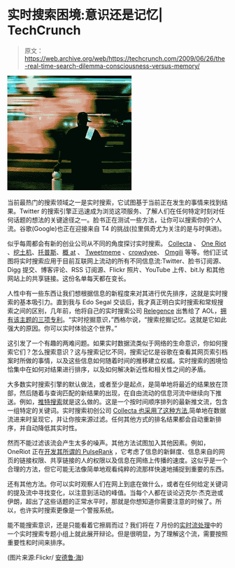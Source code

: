 # 实时搜索困境:意识还是记忆| TechCrunch

> 原文：<https://web.archive.org/web/https://techcrunch.com/2009/06/26/the-real-time-search-dilemma-consciousness-versus-memory/>

![](img/ee8d7f4b20f234b028c299af771a39e8.png)

当前最热门的搜索领域之一是实时搜索，它试图基于当前正在发生的事情来找到结果。Twitter 的搜索引擎正迅速成为浏览这项服务、了解人们在任何特定时刻对任何话题的想法的关键途径之一。脸书正在测试一些方法，让你可以搜索你的个人流。谷歌(Google)也正在迎接来自 T4 的挑战(拉里佩奇尤为关注的是与时俱进)。

似乎每周都会有新的创业公司从不同的角度探讨实时搜索。 [Collecta](https://web.archive.org/web/20230226152058/http://www.collecta.com/) 、 [One Riot](https://web.archive.org/web/20230226152058/http://www.oneriot.com/) 、[挖土机](https://web.archive.org/web/20230226152058/http://www.scoopler.com/)、[托普斯](https://web.archive.org/web/20230226152058/http://topsy.com/)、[概 at](https://web.archive.org/web/20230226152058/http://almost.at/) 、 [Tweetmeme](https://web.archive.org/web/20230226152058/http://tweetmeme.com/) 、[crowdyee](https://web.archive.org/web/20230226152058/http://www.crowdeye.com/)、 [Omgili](https://web.archive.org/web/20230226152058/http://www.omgili.com/) 等等。他们正试图将实时搜索应用于目前互联网上流动的所有不同信息流:Twitter、脸书订阅源、Digg 提交、博客评论、RSS 订阅源、Flickr 照片、YouTube 上传、bit.ly 和其他网站上的共享链接。这份名单每天都在变长。

人性中有一些东西让我们想根据信息的新程度来对其进行优先排序，这就是实时搜索的基本吸引力。直到我与 Edo Segal 交谈后，我才真正明白实时搜索和常规搜索之间的区别，几年前，他将自己的实时搜索公司 [Relegence](https://web.archive.org/web/20230226152058/http://www.crunchbase.com/company/relegence) 出售给了 AOL，[拥有该主题的三项专利](https://web.archive.org/web/20230226152058/http://www.google.com/patents?q=Edo+Segal&btnG=Search+Patents)。“实时挖掘意识，”西格尔说，“搜索挖掘记忆。这就是它如此强大的原因。你可以实时体验这个世界。”

这引发了一个有趣的两难问题。如果实时数据流类似于网络的生命意识，你如何搜索它们？怎么搜索意识？这与搜索记忆不同，搜索记忆是谷歌在查看其网页索引档案时所做的事情，以及这些信息如何随着时间的推移建立权威。实时搜索的困境恰恰集中在如何对结果进行排序，以及如何解决新近性和相关性之间的矛盾。

大多数实时搜索引擎的默认做法，或者至少是起点，是简单地将最近的结果放在顶部，然后随着与查询匹配的新结果的出现，在自由流动的信息河流中继续向下推送。例如，[推特搜索](https://web.archive.org/web/20230226152058/http://search.twitter.com/)就是这么做的。这是一个按时间顺序排列的最新推文流，包含一组特定的关键词。实时搜索初创公司 [Collecta 也采用了这种方法](https://web.archive.org/web/20230226152058/https://techcrunch.com/2009/06/18/collecta-enters-the-real-time-search-wars/),简单地在数据流进来时呈现它，并让你按来源过滤。任何其他方式的排名结果都会自动重新排序，并自动降低其实时性。

然而不能过滤该流会产生太多的噪声。其他方法试图加入其他因素。例如，OneRiot 正在[开发其所谓的 PulseRank](https://web.archive.org/web/20230226152058/http://blog.oneriot.com/content/2009/06/the-inner-workings-of-a-realtime-search-engine/) ，它考虑了信息的新鲜度、信息来自的网页的链接权限、共享链接的人的权限以及信息在网络上传播的速度。这似乎是一个合理的方法，但它可能无法像简单地观看纯粹的流那样快速地捕捉到重要的东西。

还有其他方法。你可以实时观察人们在网上到底在做什么，或者在任何给定关键词的提及流中寻找变化，以注意到活动的峰值。当每个人都在谈论迈克尔·杰克逊或伊朗，超出了这些话题的正常水平时，那就是你想知道你需要注意的时候了。所以，也许实时搜索更像是一个警报系统。

能不能搜索意识，还是只能看着它擦肩而过？我们将在 7 月份的[实时流处理](https://web.archive.org/web/20230226152058/https://techcrunch.com/2009/06/26/catch-the-second-wave-of-tickets-to-august-capital-summer-outing-july-10-and-real-time-stream-crunchup-now/)中的一个实时搜索专题小组上就此展开辩论。但是很明显，为了理解这个流，需要按照重要性和时间来排序。

(图片来源:Flickr/ [安德鲁·海](https://web.archive.org/web/20230226152058/http://www.flickr.com/photos/andrewseajames/1352977031/))